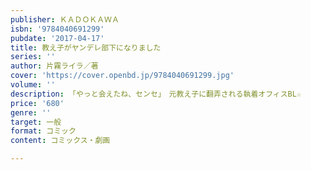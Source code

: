 ```yaml
---
publisher: ＫＡＤＯＫＡＷＡ
isbn: '9784040691299'
pubdate: '2017-04-17'
title: 教え子がヤンデレ部下になりました
series: ''
author: 片霧ライラ／著
cover: 'https://cover.openbd.jp/9784040691299.jpg'
volume: ''
description: 「やっと会えたね、センセ」　元教え子に翻弄される執着オフィスBL☆
price: '680'
genre: ''
target: 一般
format: コミック
content: コミックス・劇画

---
```


